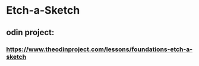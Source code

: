 # Etch-a-Sketch
## odin project:
### https://www.theodinproject.com/lessons/foundations-etch-a-sketch
